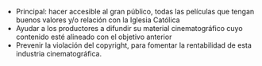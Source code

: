 - Principal: hacer accesible al gran público, todas las películas que tengan buenos valores y/o relación con la Iglesia Católica
- Ayudar a los productores a difundir su material cinematográfico cuyo contenido esté alineado con el objetivo anterior
- Prevenir la violación del copyright, para fomentar la rentabilidad de esta industria cinematográfica.